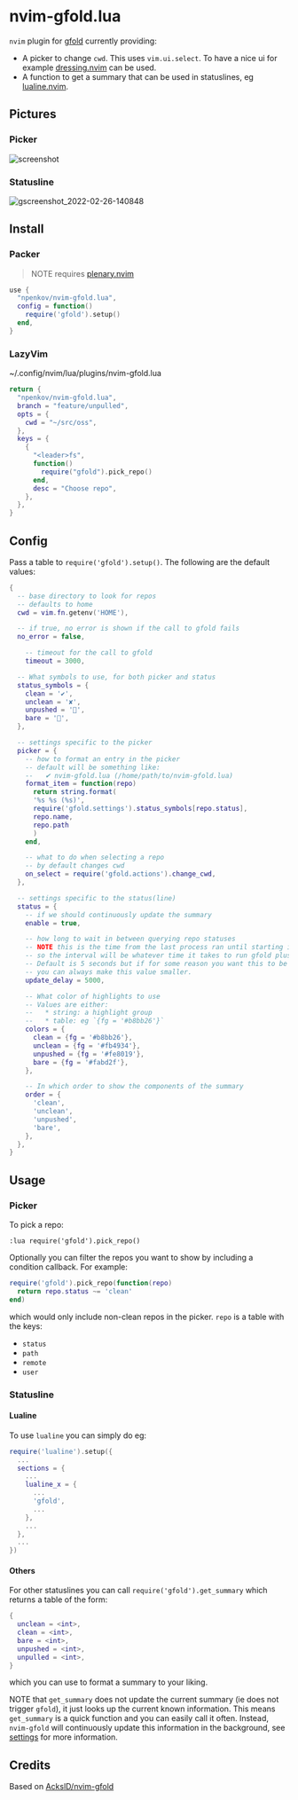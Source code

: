 # nvim-gfold.lua

`nvim` plugin for [gfold](https://github.com/npenkov/gfold) currently providing:

- A picker to change `cwd`.
  This uses `vim.ui.select`.
  To have a nice ui for example [dressing.nvim](https://github.com/stevearc/dressing.nvim) can be used.
- A function to get a summary that can be used in statuslines, eg [lualine.nvim](https://github.com/nvim-lualine/lualine.nvim).

## Pictures

### Picker

![screenshot](doc/screenshot.png)

### Statusline

![gscreenshot_2022-02-26-140848](https://user-images.githubusercontent.com/23341710/155844731-13a82e4e-f74e-47a9-a677-7c696c731169.png)

## Install

### Packer

> NOTE requires [plenary.nvim](https://github.com/nvim-lua/plenary.nvim)

```lua
use {
  "npenkov/nvim-gfold.lua",
  config = function()
    require('gfold').setup()
  end,
}
```

### LazyVim

~/.config/nvim/lua/plugins/nvim-gfold.lua

```lua
return {
  "npenkov/nvim-gfold.lua",
  branch = "feature/unpulled",
  opts = {
    cwd = "~/src/oss",
  },
  keys = {
    {
      "<leader>fs",
      function()
        require("gfold").pick_repo()
      end,
      desc = "Choose repo",
    },
  },
}
```

## Config

Pass a table to `require('gfold').setup()`.
The following are the default values:

```lua
{
  -- base directory to look for repos
  -- defaults to home
  cwd = vim.fn.getenv('HOME'),

  -- if true, no error is shown if the call to gfold fails
  no_error = false,

	-- timeout for the call to gfold
	timeout = 3000,

  -- What symbols to use, for both picker and status
  status_symbols = {
    clean = '✔',
    unclean = '✘',
    unpushed = '',
    bare = '',
  },

  -- settings specific to the picker
  picker = {
    -- how to format an entry in the picker
    -- default will be something like:
    --   ✔ nvim-gfold.lua (/home/path/to/nvim-gfold.lua)
    format_item = function(repo)
      return string.format(
      '%s %s (%s)',
      require('gfold.settings').status_symbols[repo.status],
      repo.name,
      repo.path
      )
    end,

    -- what to do when selecting a repo
    -- by default changes cwd
    on_select = require('gfold.actions').change_cwd,
  },

  -- settings specific to the status(line)
  status = {
    -- if we should continuously update the summary
    enable = true,

    -- how long to wait in between querying repo statuses
    -- NOTE this is the time from the last process ran until starting it again
    -- so the interval will be whatever time it takes to run gfold plus this setting
    -- Default is 5 seconds but if for some reason you want this to be updated more frequently
    -- you can always make this value smaller.
    update_delay = 5000,

    -- What color of highlights to use
    -- Values are either:
    --   * string: a highlight group
    --   * table: eg `{fg = '#b8bb26'}`
    colors = {
      clean = {fg = '#b8bb26'},
      unclean = {fg = '#fb4934'},
      unpushed = {fg = '#fe8019'},
      bare = {fg = '#fabd2f'},
    },

    -- In which order to show the components of the summary
    order = {
      'clean',
      'unclean',
      'unpushed',
      'bare',
    },
  },
}
```

## Usage

### Picker

To pick a repo:

```vim
:lua require('gfold').pick_repo()
```

Optionally you can filter the repos you want to show by including a condition callback.
For example:

```lua
require('gfold').pick_repo(function(repo)
  return repo.status ~= 'clean'
end)
```

which would only include non-clean repos in the picker. `repo` is a table with the keys:

- `status`
- `path`
- `remote`
- `user`

### Statusline

#### Lualine

To use `lualine` you can simply do eg:

```lua
require('lualine').setup({
  ...
  sections = {
    ...
    lualine_x = {
      ...
      'gfold',
      ...
    },
    ...
  },
  ...
})
```

#### Others

For other statuslines you can call `require('gfold').get_summary` which returns a table of the form:

```lua
{
  unclean = <int>,
  clean = <int>,
  bare = <int>,
  unpushed = <int>,
  unpulled = <int>,
}
```

which you can use to format a summary to your liking.

NOTE that `get_summary` does not update the current summary (ie does not trigger `gfold`), it just looks up the
current known information. This means `get_summary` is a quick function and you can easily call it often.
Instead, `nvim-gfold` will continuously update this information in the background, see [settings](https://github.com/npenkov/nvim-gfold.lua/tree/main/lua/gfold/settings.lua) for more information.

## Credits

Based on [AckslD/nvim-gfold](https://github.com/AckslD/nvim-gfold.lua)
